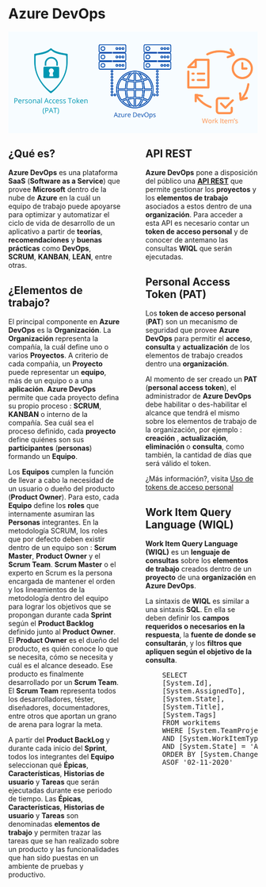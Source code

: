 <h1>Azure DevOps</h1>
<div style="text-align:center; width:100%; align:center; background-color:#F7FCFF">
<img src="../_media/azuredevops.svg" />
</div>
<div style="float:left; width:45%;">
    <h2>¿Qué es?</h2>
    <p>
        <b>Azure DevOps</b> es una plataforma <b>SaaS</b> (<b>Software as a Service</b>) que provee <b>Microsoft</b> dentro de la nube de <b>Azure</b> en la cuál un equipo de trabajo puede apoyarse para optimizar y automatizar el ciclo de vida de desarrollo de un aplicativo a partir de <b>teorías</b>, <b>recomendaciones</b> y <b>buenas prácticas</b> como <b>DevOps</b>, <b>SCRUM</b>, <b>KANBAN</b>, <b>LEAN</b>, entre otras. 
    </p>
    <h2>¿Elementos de trabajo?</h2>
    <p>
        El principal componente en <b>Azure DevOps</b> es la <b>Organización</b>. La <b>Organización</b> representa la compañía, la cuál define uno o varios <b>Proyectos</b>. A criterio de cada compañia, un <b>Proyecto</b> puede representar un <b>equipo</b>, más de un equipo o a una <b>aplicación</b>. <b>Azure DevOps</b> permite que cada proyecto defina su propio proceso : <b>SCRUM</b>, <b>KANBAN</b> o interno de la compañía. Sea cuál sea el proceso definido, cada <b>proyecto</b> define quiénes son sus <b>participantes</b> (<b>personas</b>) formando un <b>Equipo</b>.  
    </p>
    <p>
        Los <b>Equipos</b> cumplen la función de llevar a cabo la necesidad de un usuario o dueño del producto (<b>Product Owner</b>). Para esto, cada <b>Equipo</b> define los <b>roles</b> que internamente asumiran las <b>Personas</b> integrantes. En la metodología SCRUM, los roles que por defecto deben existir dentro de un equipo son : <b>Scrum Master</b>, <b>Product Owner</b> y el  <b>Scrum Team</b>. <b>Scrum Master</b> o el experto en Scrum es la persona encargada de mantener el orden y los lineamientos de la metodología dentro del equipo para lograr los objetivos que se propongan durante cada <b>Sprint</b> según el <b>Product Backlog</b> definido junto al <b>Product Owner</b>. El <b>Product Owner</b> es el dueño del producto, es quién conoce lo que se necesita, cómo se necesita y cuál es el alcance deseado. Ese producto es finalmente desarrollado por un <b>Scrum Team</b>. El <b>Scrum Team</b> representa todos los desarrolladores, téster, diseñadores, documentadores, entre otros que aportan un grano de arena para lograr la meta. 
    </p>
    <p>
        A partir del <b>Product BackLog</b> y durante cada inicio del <b>Sprint</b>, todos los integrantes del <b>Equipo</b> seleccionan qué <b>Épicas</b>, <b>Características</b>, <b>Historias de usuario</b> y <b>Tareas</b> que serán ejecutadas durante ese periodo de tiempo. Las <b>Épicas</b>, <b>Características</b>, <b>Historias de usuario</b> y <b>Tareas</b> son denominadas <b>elementos de trabajo</b> y permiten trazar las tareas que se han realizado sobre un producto y las funcionalidades que han sido puestas en un ambiente de pruebas y productivo. 
    </p>
</div>

<div style="float:right;; width:45%;">
    <h2>API REST</h2>
    <p><b>Azure DevOps</b> pone a disposición del público una <a href="https://learn.microsoft.com/en-us/rest/api/azure/devops/?view=azure-devops-rest-7.2"><b>API REST</b></a> que permite gestionar los <b>proyectos</b> y los <b>elementos de trabajo</b> asociados a estos dentro de una <b>organización</b>. Para acceder a esta API es necesario contar un <b>token de acceso personal</b> y de conocer de antemano las consultas <b>WIQL</b> que serán ejecutadas. </p>
    <h2>Personal Access Token (PAT)</h2>
    <p>Los <b>token de acceso personal</b> (<b>PAT</b>) son un mecanismo de seguridad que provee <b>Azure DevOps</b> para permitir el <b>acceso</b>, <b>consulta</b> y <b>actualización</b> de los elementos de trabajo creados dentro una <b>organización</b>. </p>
    <p>Al momento de ser creado un <b>PAT</b> (<b>personal access token</b>), el administrador de <b>Azure DevOps</b> debe habilitar o des-habilitar el alcance que tendrá el mismo sobre los elementos de trabajo de la organización, por ejemplo : <b>creación</b> , <b>actualización</b>, <b>eliminación</b> o <b>consulta</b>, como también, la cantidad de días que será válido el token.</p>
    <p>
¿Más información?, visita <a href="https://learn.microsoft.com/es-es/azure/devops/organizations/accounts/use-personal-access-tokens-to-authenticate?toc=%2Fazure%2Fdevops%2Forganizations%2Fsecurity%2Ftoc.json&view=azure-devops&tabs=Windows" target="_blank">Uso de tokens de acceso personal</a></p>
    <h2>Work Item Query Language (WIQL)</h2>
    <p><b>Work Item Query Language (WIQL)</b> es un <b>lenguaje de consultas</b> sobre los <b>elementos de trabajo</b> creados dentro de un <b>proyecto</b> de una <b>organización</b> en <b>Azure DevOps</b>. </p>
    <p>La sintaxis de <b>WIQL</b> es similar a una sintaxis <b>SQL</b>. En ella se deben definir los <b>campos requeridos o necesarios en la respuesta</b>, la <b>fuente de donde se consultarán</b>, y los <b>filtros que apliquen según el objetivo de la consulta</b>. </p>
    <pre>
    SELECT
    [System.Id],
    [System.AssignedTo],
    [System.State],
    [System.Title],
    [System.Tags]
    FROM workitems
    WHERE [System.TeamProject] = 'Design Agile'
    AND [System.WorkItemType] = 'User Story'
    AND [System.State] = 'Active'
    ORDER BY [System.ChangedDate] DESC
    ASOF '02-11-2020'
</pre>

</div>
